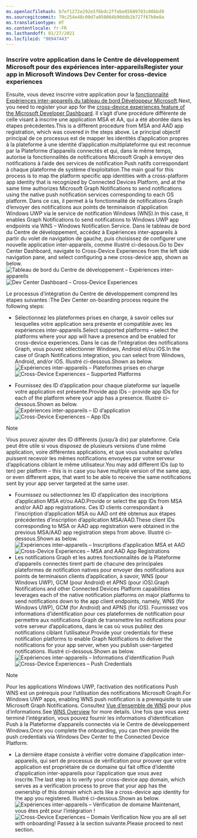 ```yaml
---
ms.openlocfilehash: b7ef1272e292e5f6bdc2ffebe85609703c00bbd9
ms.sourcegitcommit: 79c254e48c00d7a050864b90ddb2b727f67b0e8a
ms.translationtype: HT
ms.contentlocale: fr-FR
ms.lasthandoff: 01/27/2021
ms.locfileid: "98947443"
---
```

### <a name="register-your-app-in-microsoft-windows-dev-center-for-cross-device-experiences"></a><span data-ttu-id="06e7a-101">Inscrire votre application dans le Centre de développement Microsoft pour des expériences inter-appareils</span><span class="sxs-lookup"><span data-stu-id="06e7a-101">Register your app in Microsoft Windows Dev Center for cross-device experiences</span></span>
<span data-ttu-id="06e7a-102">Ensuite, vous devez inscrire votre application pour la [fonctionnalité Expériences inter-appareils du tableau de bord Développeur Microsoft](https://developer.microsoft.com/dashboard/crossplatform/web).</span><span class="sxs-lookup"><span data-stu-id="06e7a-102">Next, you need to register your app for the [cross-device experiences feature of the Microsoft Developer Dashboard](https://developer.microsoft.com/dashboard/crossplatform/web).</span></span> <span data-ttu-id="06e7a-103">Il s’agit d’une procédure différente de celle visant à inscrire une application MSA et AA, qui a été abordée dans les étapes précédentes.</span><span class="sxs-lookup"><span data-stu-id="06e7a-103">This is a different procedure from MSA and AAD app registration, which was covered in the steps above.</span></span> <span data-ttu-id="06e7a-104">Le principal objectif principal de ce processus est de mapper les identités d’application propres à la plateforme à une identité d’application multiplateforme qui est reconnue par la Plateforme d’appareils connectés et qui, dans le même temps, autorise la fonctionnalités de notifications Microsoft Graph à envoyer des notifications à l’aide des services de notification Push natifs correspondant à chaque plateforme de système d’exploitation.</span><span class="sxs-lookup"><span data-stu-id="06e7a-104">The main goal for this process is to map the platform specific app identities with a cross-platform app identity that is recognized by Connected Devices Platform, and at the same time authorizes Microsoft Graph Notifications to send notifications using the native push notification services corresponding to each OS platform.</span></span> <span data-ttu-id="06e7a-105">Dans ce cas, il permet à la fonctionnalité de notifications Graph d’envoyer des notifications aux points de terminaison d’application Windows UWP via le service de notification Windows (WNS).</span><span class="sxs-lookup"><span data-stu-id="06e7a-105">In this case, it enables Graph Notifications to send notifications to Windows UWP app endpoints via WNS – Windows Notification Service.</span></span> <span data-ttu-id="06e7a-106">Dans le tableau de bord du Centre de développement, accédez à Expériences inter-appareils à partir du volet de navigation de gauche, puis choisissez de configurer une nouvelle application inter-appareils, comme illustré ci-dessous.</span><span class="sxs-lookup"><span data-stu-id="06e7a-106">Go to Dev Center Dashboard, navigate to Cross-Device Experiences from the left side navigation pane, and select configuring a new cross-device app, shown as below.</span></span>
<span data-ttu-id="06e7a-107">![Tableau de bord du Centre de développement – Expériences inter-appareils](../../notifications/media/dev_center_portal/dev_center_portal_1_overview.png)</span><span class="sxs-lookup"><span data-stu-id="06e7a-107">![Dev Center Dashboard – Cross-Device Experiences](../../notifications/media/dev_center_portal/dev_center_portal_1_overview.png)</span></span>

<span data-ttu-id="06e7a-108">Le processus d’intégration du Centre de développement comprend les étapes suivantes :</span><span class="sxs-lookup"><span data-stu-id="06e7a-108">The Dev Center on-boarding process require the following steps:</span></span>
* <span data-ttu-id="06e7a-109">Sélectionnez les plateformes prises en charge, à savoir celles sur lesquelles votre application sera présente et compatible avec les expériences inter-appareils.</span><span class="sxs-lookup"><span data-stu-id="06e7a-109">Select supported platforms – select the platforms where your app will have a presence and be enabled for cross-device experiences.</span></span> <span data-ttu-id="06e7a-110">Dans le cas de l’intégration des notifications Graph, vous pouvez sélectionner Windows, Android et/ou iOS.</span><span class="sxs-lookup"><span data-stu-id="06e7a-110">In the case of Graph Notifications integration, you can select from Windows, Android, and/or iOS.</span></span> <span data-ttu-id="06e7a-111">Illustré ci-dessous.</span><span class="sxs-lookup"><span data-stu-id="06e7a-111">Shown as below.</span></span>
<span data-ttu-id="06e7a-112">![Expériences inter-appareils – Plateformes prises en charge](../../notifications/media/dev_center_portal/dev_center_portal_2_supported_platforms.png)</span><span class="sxs-lookup"><span data-stu-id="06e7a-112">![Cross-Device Experiences – Supported Platforms](../../notifications/media/dev_center_portal/dev_center_portal_2_supported_platforms.png)</span></span>

* <span data-ttu-id="06e7a-113">Fournissez des ID d’application pour chaque plateforme sur laquelle votre application est présente.</span><span class="sxs-lookup"><span data-stu-id="06e7a-113">Provide app IDs – provide app IDs for each of the platform where your app has a presence.</span></span> <span data-ttu-id="06e7a-114">Illustré ci-dessous.</span><span class="sxs-lookup"><span data-stu-id="06e7a-114">Shown as below.</span></span>
<span data-ttu-id="06e7a-115">![Expériences inter-appareils – ID d’application](../../notifications/media/dev_center_portal/dev_center_portal_3_app_ids.png)</span><span class="sxs-lookup"><span data-stu-id="06e7a-115">![Cross-Device Experiences – App IDs](../../notifications/media/dev_center_portal/dev_center_portal_3_app_ids.png)</span></span>
> [!NOTE]
> <span data-ttu-id="06e7a-116">Vous pouvez ajouter des ID différents (jusqu’à dix) par plateforme. Cela peut être utile si vous disposez de plusieurs versions d’une même application, voire différentes applications, et que vous souhaitez qu’elles puissent recevoir les mêmes notifications envoyées par votre serveur d’applications ciblant le même utilisateur.</span><span class="sxs-lookup"><span data-stu-id="06e7a-116">You may add different IDs (up to ten) per platform – this is in case you have multiple version of the same app, or even different apps, that want to be able to receive the same notifications sent by your app server targeted at the same user.</span></span> 

* <span data-ttu-id="06e7a-117">Fournissez ou sélectionnez les ID d’application des inscriptions d’application MSA et/ou AAD.</span><span class="sxs-lookup"><span data-stu-id="06e7a-117">Provide or select the app IDs from MSA and/or AAD app registrations.</span></span> <span data-ttu-id="06e7a-118">Ces ID clients correspondant à l’inscription d’application MSA ou AAD ont été obtenus aux étapes précédentes d’inscription d’application MSA/AAD.</span><span class="sxs-lookup"><span data-stu-id="06e7a-118">These client IDs corresponding to MSA or AAD app registration were obtained in the previous MSA/AAD app registration steps from above.</span></span> <span data-ttu-id="06e7a-119">Illustré ci-dessous.</span><span class="sxs-lookup"><span data-stu-id="06e7a-119">Shown as below.</span></span> 
<span data-ttu-id="06e7a-120">![Expériences inter-appareils – Inscriptions d’application MSA et AAD](../../notifications/media/dev_center_portal/dev_center_portal_4_msa_aad_connections.png)</span><span class="sxs-lookup"><span data-stu-id="06e7a-120">![Cross-Device Experiences – MSA and AAD App Registrations](../../notifications/media/dev_center_portal/dev_center_portal_4_msa_aad_connections.png)</span></span>
* <span data-ttu-id="06e7a-121">Les notifications Graph et les autres fonctionnalités de la Plateforme d’appareils connectés tirent parti de chacune des principales plateformes de notification natives pour envoyer des notifications aux points de terminaison clients d’application, à savoir, WNS (pour Windows UWP), GCM (pour Android) et APNS (pour iOS).</span><span class="sxs-lookup"><span data-stu-id="06e7a-121">Graph Notifications and other Connected Devices Platform capabilities leverages each of the native notification platforms on major platforms to send notifications down to the app client endpoints, namely, WNS (for Windows UWP), GCM (for Android) and APNS (for iOS).</span></span> <span data-ttu-id="06e7a-122">Fournissez vos informations d’identification pour ces plateformes de notification pour permettre aux notifications Graph de transmettre les notifications pour votre serveur d’applications, dans le cas où vous publiez des notifications ciblant l’utilisateur.</span><span class="sxs-lookup"><span data-stu-id="06e7a-122">Provide your credentials for these notification platforms to enable Graph Notifications to deliver the notifications for your app server, when you publish user-targeted notifications.</span></span> <span data-ttu-id="06e7a-123">Illustré ci-dessous.</span><span class="sxs-lookup"><span data-stu-id="06e7a-123">Shown as below.</span></span> 
<span data-ttu-id="06e7a-124">![Expériences inter-appareils – Informations d’identification Push](../../notifications/media/dev_center_portal/dev_center_portal_5_push_credentials.png)</span><span class="sxs-lookup"><span data-stu-id="06e7a-124">![Cross-Device Experiences – Push Credentials](../../notifications/media/dev_center_portal/dev_center_portal_5_push_credentials.png)</span></span>
> [!NOTE] 
> <span data-ttu-id="06e7a-125">Pour les applications Windows UWP, l’activation des notifications Push WNS est un prérequis pour l’utilisation des notifications Microsoft Graph.</span><span class="sxs-lookup"><span data-stu-id="06e7a-125">For Windows UWP apps, enabling WNS push notification is a prerequisite to use Microsoft Graph Notifications.</span></span> <span data-ttu-id="06e7a-126">Consultez [Vue d’ensemble de WNS](/windows/uwp/design/shell/tiles-and-notifications/windows-push-notification-services--wns--overview) pour plus d’informations.</span><span class="sxs-lookup"><span data-stu-id="06e7a-126">See [WNS Overview](/windows/uwp/design/shell/tiles-and-notifications/windows-push-notification-services--wns--overview) for more details.</span></span> <span data-ttu-id="06e7a-127">Une fois que vous avez terminé l’intégration, vous pouvez fournir les informations d’identification Push à la Plateforme d’appareils connectés via le Centre de développement Windows.</span><span class="sxs-lookup"><span data-stu-id="06e7a-127">Once you complete the onboarding, you can then provide the push credentials via Windows Dev Center to the Connected Device Platform.</span></span> 
* <span data-ttu-id="06e7a-128">La dernière étape consiste à vérifier votre domaine d’application inter-appareils, qui sert de processus de vérification pour prouver que votre application est propriétaire de ce domaine qui fait office d’identité d’application inter-appareils pour l’application que vous avez inscrite.</span><span class="sxs-lookup"><span data-stu-id="06e7a-128">The last step is to verify your cross-device app domain, which serves as a verification process to prove that your app has the ownership of this domain which acts like a cross-device app identity for the app you registered.</span></span> <span data-ttu-id="06e7a-129">Illustré ci-dessous.</span><span class="sxs-lookup"><span data-stu-id="06e7a-129">Shown as below.</span></span>  
<span data-ttu-id="06e7a-130">![Expériences inter-appareils – Vérification de domaine](../../notifications/media/dev_center_portal/dev_center_portal_6_domain_verification.png) Maintenant, vous êtes prêt pour l’intégration !</span><span class="sxs-lookup"><span data-stu-id="06e7a-130">![Cross-Device Experiences – Domain Verification](../../notifications/media/dev_center_portal/dev_center_portal_6_domain_verification.png) Now you are all set with onboarding!</span></span> <span data-ttu-id="06e7a-131">Passez à la section suivante.</span><span class="sxs-lookup"><span data-stu-id="06e7a-131">Please proceed to next section.</span></span>